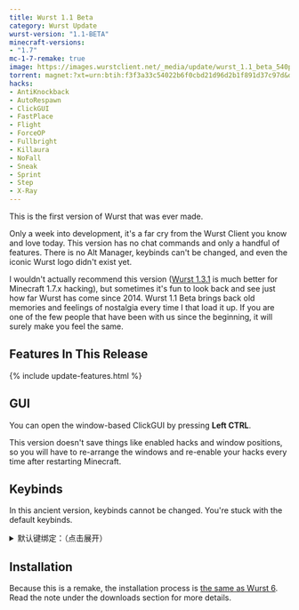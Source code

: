 ```yaml
---
title: Wurst 1.1 Beta
category: Wurst Update
wurst-version: "1.1-BETA"
minecraft-versions:
- "1.7"
mc-1-7-remake: true
image: https://images.wurstclient.net/_media/update/wurst_1.1_beta_540p.webp
torrent: magnet:?xt=urn:btih:f3f3a33c54022b6f0cbd21d96d2b1f891d37c97d&dn=Wurst%201.1-BETA%20REMAKE&tr=udp%3a%2f%2ftracker.opentrackr.org%3a1337%2fannounce&tr=udp%3a%2f%2f9.rarbg.com%3a2810%2fannounce&tr=udp%3a%2f%2fopen.tracker.cl%3a1337%2fannounce&tr=http%3a%2f%2ftracker.openbittorrent.com%3a80%2fannounce&tr=http%3a%2f%2fopenbittorrent.com%3a80%2fannounce&tr=udp%3a%2f%2fexodus.desync.com%3a6969%2fannounce&tr=udp%3a%2f%2fwww.torrent.eu.org%3a451%2fannounce&tr=udp%3a%2f%2ftracker.torrent.eu.org%3a451%2fannounce&tr=udp%3a%2f%2ftracker.tiny-vps.com%3a6969%2fannounce&tr=udp%3a%2f%2ftracker.pomf.se%3a80%2fannounce&tr=udp%3a%2f%2ftracker.dler.org%3a6969%2fannounce&tr=udp%3a%2f%2ftracker.altrosky.nl%3a6969%2fannounce&tr=udp%3a%2f%2ftracker.0x.tf%3a6969%2fannounce&tr=udp%3a%2f%2fretracker.netbynet.ru%3a2710%2fannounce&tr=udp%3a%2f%2fopentor.org%3a2710%2fannounce&tr=udp%3a%2f%2fopen.stealth.si%3a80%2fannounce&tr=udp%3a%2f%2fmail.realliferpg.de%3a6969%2fannounce&tr=udp%3a%2f%2ffe.dealclub.de%3a6969%2fannounce&tr=udp%3a%2f%2fexplodie.org%3a6969%2fannounce
hacks:
- AntiKnockback
- AutoRespawn
- ClickGUI
- FastPlace
- Flight
- ForceOP
- Fullbright
- Killaura
- NoFall
- Sneak
- Sprint
- Step
- X-Ray
---
```

This is the first version of Wurst that was ever made.

Only a week into development, it's a far cry from the Wurst Client you know and love today. This version has no chat commands and only a handful of features. There is no Alt Manager, keybinds can't be changed, and even the iconic Wurst logo didn't exist yet.

I wouldn't actually recommend this version ([Wurst 1.3.1](/updates/wurst-1-3-1/) is much better for Minecraft 1.7.x hacking), but sometimes it's fun to look back and see just how far Wurst has come since 2014. Wurst 1.1 Beta brings back old memories and feelings of nostalgia every time I that load it up. If you are one of the few people that have been with us since the beginning, it will surely make you feel the same.

## Features In This Release

{% include update-features.html %}

## GUI

You can open the window-based ClickGUI by pressing **Left CTRL**.

This version doesn't save things like enabled hacks and window positions, so you will have to re-arrange the windows and re-enable your hacks every time after restarting Minecraft.

## Keybinds

In this ancient version, keybinds cannot be changed. You're stuck with the default keybinds.

<details>
  <summary>默认键绑定：（点击展开）</summary>
  <ul>
    <li>F -> FastPlace</li>
    <li>C -> Fullbright</li>
    <li>G -> Flight</li>
    <li>R -> Killaura</li>
    <li>Left CTRL -> ClickGUI</li>
    <li>X -> X-Ray</li>
    <li>Z -> Sneak</li>
  </ul>
</details>

## Installation

Because this is a remake, the installation process is [the same as Wurst 6](/tutorials/how-to-install/wurst-6/). Read the note under the downloads section for more details.
